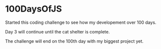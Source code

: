 # 100DaysOfJS

Started this coding challenge to see how my developement over 100 days.

Day 3 will continue until the cat shelter is complete.


The challenge will end on the 100th day with my biggest project yet.
